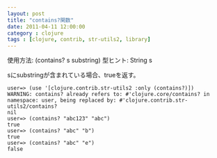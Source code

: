 ```yaml
---
layout: post
title: "contains?関数"
date: 2011-04-11 12:00:00
category : clojure
tags : [clojure, contrib, str-utils2, library]
---
```

使用方法: (contains? s substring)
型ヒント: String s

sにsubstringが含まれている場合、trueを返す。

<!-- more -->

	user=> (use '[clojure.contrib.str-utils2 :only (contains?)])
	WARNING: contains? already refers to: #'clojure.core/contains? in namespace: user, being replaced by: #'clojure.contrib.str-utils2/contains?
	nil
	user=> (contains? "abc123" "abc")
	true
	user=> (contains? "abc" "b")
	true
	user=> (contains? "abc" "e")
	false
